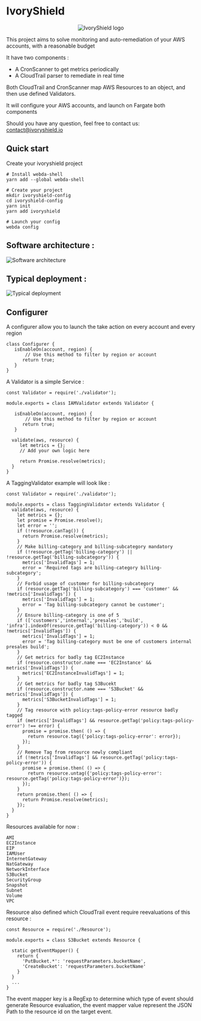 # IvoryShield
<p align="center"><img src="/wui/images/logo.png" alt="IvoryShield logo"/></p>

This project aims to solve monitoring and auto-remediation of your AWS accounts, with a reasonable budget

It have two components :
 - A CronScanner to get metrics periodically
 - A CloudTrail parser to remediate in real time

Both CloudTrail and CronScanner map AWS Resources to an object, and then use defined Validators.

It will configure your AWS accounts, and launch on Fargate both components

Should you have any question, feel free to contact us: contact@ivoryshield.io

## Quick start

Create your ivoryshield project

```
# Install webda-shell
yarn add --global webda-shell

# Create your project
mkdir ivoryshield-config
cd ivoryshield-config
yarn init
yarn add ivoryshield

# Launch your config
webda config
```

## Software architecture :

![Software architecture](docs/architecture.png)

## Typical deployment :

![Typical deployment](docs/deployment.png)

## Configurer

A configurer allow you to launch the take action on every account and every region

```
class Configurer {
   isEnableOn(account, region) {
   	   // Use this method to filter by region or account
      return true;
   }
}

```

A Validator is a simple Service :

```
const Validator = require('./validator');

module.exports = class IAMValidator extends Validator {

   isEnableOn(account, region) {
   	   // Use this method to filter by region or account
      return true;
   }

  validate(aws, resource) {
  	 let metrics = {};
  	 // Add your own logic here

  	 return Promise.resolve(metrics);
  }
}
```

A TaggingValidator example will look like :

```
const Validator = require('./validator');

module.exports = class TaggingValidator extends Validator {
  validate(aws, resource) {
    let metrics = {};
    let promise = Promise.resolve();
    let error = '';
    if (!resource.canTag()) {
      return Promise.resolve(metrics);
    }
    // Make billing-category and billing-subcategory mandatory
    if (!resource.getTag('billing-category') || !resource.getTag('billing-subcategory')) {
      metrics['InvalidTags'] = 1;
      error = 'Required tags are billing-category billing-subcategory';
    }
    // Forbid usage of customer for billing-subcategory
    if (resource.getTag('billing-subcategory') === 'customer' && !metrics['InvalidTags']) {
      metrics['InvalidTags'] = 1;
      error = 'Tag billing-subcategory cannot be customer';
    }
    // Ensure billing-category is one of 5
    if (['customers','internal','presales','build', 'infra'].indexOf(resource.getTag('billing-category')) < 0 && !metrics['InvalidTags']) {
      metrics['InvalidTags'] = 1;
      error = 'Tag billing-category must be one of customers internal presales build';
    }
    // Get metrics for badly tag EC2Instance
    if (resource.constructor.name === 'EC2Instance' && metrics['InvalidTags']) {
      metrics['EC2InstanceInvalidTags'] = 1;
    }
    // Get metrics for badly tag S3Bucekt
    if (resource.constructor.name === 'S3Bucket' && metrics['InvalidTags']) {
      metrics['S3BucketInvalidTags'] = 1;
    }
    // Tag resource with policy:tags-policy-error resource badly tagged
    if (metrics['InvalidTags'] && resource.getTag('policy:tags-policy-error') !== error) {
      promise = promise.then( () => {
        return resource.tag({'policy:tags-policy-error': error});
      });
    }
    // Remove Tag from resource newly compliant
    if (!metrics['InvalidTags'] && resource.getTag('policy:tags-policy-error')) {
      promise = promise.then( () => {
        return resource.untag({'policy:tags-policy-error': resource.getTag('policy:tags-policy-error')});
      });
    }
    return promise.then( () => {
      return Promise.resolve(metrics);
    });
  }
}
```

Resources available for now :

```
AMI
EC2Instance
EIP
IAMUser
InternetGateway
NatGateway
NetworkInterface
S3Bucket
SecurityGroup
Snapshot
Subnet
Volume
VPC
```

Resource also defined which CloudTrail event require reevaluations of this resource :

```
const Resource = require('./Resource');

module.exports = class S3Bucket extends Resource {

  static getEventMapper() {
    return {
      'PutBucket.*': 'requestParameters.bucketName',
      'CreateBucket': 'requestParameters.bucketName'
    }
  }
  ...
}
```

The event mapper key is a RegExp to determine which type of event should generate Resource evaluation, the event mapper value represent the JSON Path to the resource id on the target event.
